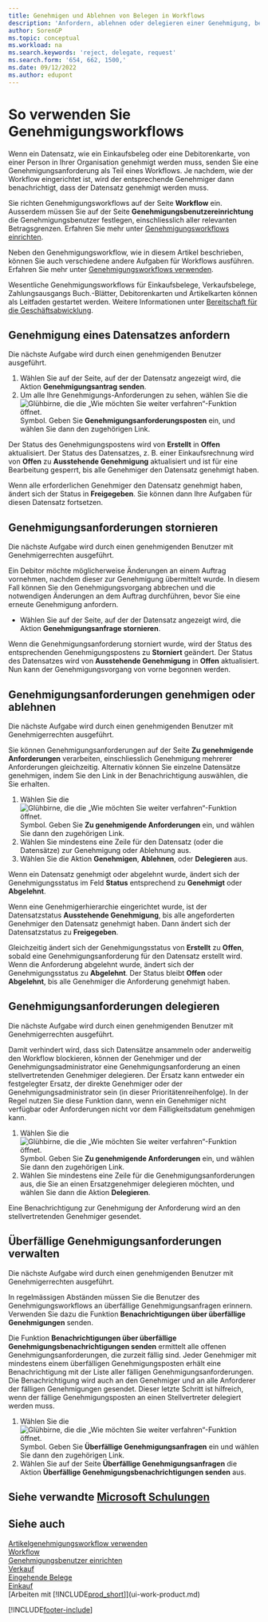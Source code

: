 ```yaml
---
title: Genehmigen und Ablehnen von Belegen in Workflows
description: 'Anfordern, ablehnen oder delegieren einer Genehmigung, beispielsweise einen Einkaufs- oder Verkaufsbeleg, als Teil eines Workflows.'
author: SorenGP
ms.topic: conceptual
ms.workload: na
ms.search.keywords: 'reject, delegate, request'
ms.search.form: '654, 662, 1500,'
ms.date: 09/12/2022
ms.author: edupont
---
```

# <a name="how-to-use-approval-workflows" />So verwenden Sie Genehmigungsworkflows

Wenn ein Datensatz, wie ein Einkaufsbeleg oder eine Debitorenkarte, von einer Person in Ihrer Organisation genehmigt werden muss, senden Sie eine Genehmigungsanforderung als Teil eines Workflows. Je nachdem, wie der Workflow eingerichtet ist, wird der entsprechende Genehmiger dann benachrichtigt, dass der Datensatz genehmigt werden muss.

Sie richten Genehmigungsworkflows auf der Seite **Workflow** ein. Ausserdem müssen Sie auf der Seite **Genehmigungsbenutzereinrichtung** die Genehmigungsbenutzer festlegen, einschliesslich aller relevanten Betragsgrenzen. Erfahren Sie mehr unter [Genehmigungsworkflows einrichten](across-set-up-workflows.md).  

Neben den Genehmigungsworkflow, wie in diesem Artikel beschrieben, können Sie auch verschiedene andere Aufgaben für Workflows ausführen. Erfahren Sie mehr unter [Genehmigungsworkflows verwenden](across-use-workflows.md).

Wesentliche Genehmigungsworkflows für Einkaufsbelege, Verkaufsbelege, Zahlungsausgangs Buch.-Blätter, Debitorenkarten und Artikelkarten können als Leitfaden gestartet werden. Weitere Informationen unter [Bereitschaft für die Geschäftsabwicklung](ui-get-ready-business.md).

## <a name="request-a-record-approval" />Genehmigung eines Datensatzes anfordern

Die nächste Aufgabe wird durch einen genehmigenden Benutzer ausgeführt.

1. Wählen Sie auf der Seite, auf der der Datensatz angezeigt wird, die Aktion **Genehmigungsantrag senden**.
2. Um alle Ihre Genehmigungs-Anforderungen zu sehen, wählen Sie die ![Glühbirne, die die „Wie möchten Sie weiter verfahren“-Funktion öffnet.](media/ui-search/search_small.png "Tell me-Funktion") Symbol. Geben Sie **Genehmigungsanforderungsposten** ein, und wählen Sie dann den zugehörigen Link.  

Der Status des Genehmigungspostens wird von **Erstellt** in **Offen** aktualisiert. Der Status des Datensatzes, z. B. einer Einkaufsrechnung wird von **Offen** zu **Ausstehende Genehmigung** aktualisiert und ist für eine Bearbeitung gesperrt, bis alle Genehmiger den Datensatz genehmigt haben.

Wenn alle erforderlichen Genehmiger den Datensatz genehmigt haben, ändert sich der Status in **Freigegeben**. Sie können dann Ihre Aufgaben für diesen Datensatz fortsetzen.

## <a name="cancel-approval-requests" />Genehmigungsanforderungen stornieren

Die nächste Aufgabe wird durch einen genehmigenden Benutzer mit Genehmigerrechten ausgeführt.

Ein Debitor möchte möglicherweise Änderungen an einem Auftrag vornehmen, nachdem dieser zur Genehmigung übermittelt wurde. In diesem Fall können Sie den Genehmigungsvorgang abbrechen und die notwendigen Änderungen an dem Auftrag durchführen, bevor Sie eine erneute Genehmigung anfordern.

- Wählen Sie auf der Seite, auf der der Datensatz angezeigt wird, die Aktion **Genehmigungsanfrage stornieren**.

Wenn die Genehmigungsanforderung storniert wurde, wird der Status des entsprechenden Genehmigungspostens zu **Storniert** geändert. Der Status des Datensatzes wird von **Ausstehende Genehmigung** in **Offen** aktualisiert. Nun kann der Genehmigungsvorgang von vorne begonnen werden.

## <a name="approve-or-reject-approval-requests" />Genehmigungsanforderungen genehmigen oder ablehnen

Die nächste Aufgabe wird durch einen genehmigenden Benutzer mit Genehmigerrechten ausgeführt.

Sie können Genehmigungsanforderungen auf der Seite **Zu genehmigende Anforderungen** verarbeiten, einschliesslich Genehmigung mehrerer Anforderungen gleichzeitig. Alternativ können Sie einzelne Datensätze genehmigen, indem Sie den Link in der Benachrichtigung auswählen, die Sie erhalten.

1. Wählen Sie die ![Glühbirne, die die „Wie möchten Sie weiter verfahren“-Funktion öffnet.](media/ui-search/search_small.png "Tell me-Funktion") Symbol. Geben Sie **Zu genehmigende Anforderungen** ein, und wählen Sie dann den zugehörigen Link.
2. Wählen Sie mindestens eine Zeile für den Datensatz (oder die Datensätze) zur Genehmigung oder Ablehnung aus.
3. Wählen Sie die Aktion **Genehmigen**, **Ablehnen**, oder **Delegieren** aus.

Wenn ein Datensatz genehmigt oder abgelehnt wurde, ändert sich der Genehmigungsstatus im Feld **Status** entsprechend zu **Genehmigt** oder **Abgelehnt**.

Wenn eine Genehmigerhierarchie eingerichtet wurde, ist der Datensatzstatus **Ausstehende Genehmigung**, bis alle angeforderten Genehmiger den Datensatz genehmigt haben. Dann ändert sich der Datensatzstatus zu **Freigegeben**.

Gleichzeitig ändert sich der Genehmigungsstatus von **Erstellt** zu **Offen**, sobald eine Genehmigungsanforderung für den Datensatz erstellt wird. Wenn die Anforderung abgelehnt wurde, ändert sich der Genehmigungsstatus zu **Abgelehnt**. Der Status bleibt **Offen** oder **Abgelehnt**, bis alle Genehmiger die Anforderung genehmigt haben.

## <a name="delegate-approval-requests" />Genehmigungsanforderungen delegieren

Die nächste Aufgabe wird durch einen genehmigenden Benutzer mit Genehmigerrechten ausgeführt.

Damit verhindert wird, dass sich Datensätze ansammeln oder anderweitig den Workflow blockieren, können der Genehmiger und der Genehmigungsadministrator eine Genehmigungsanforderung an einen stellvertretenden Genehmiger delegieren. Der Ersatz kann entweder ein festgelegter Ersatz, der direkte Genehmiger oder der Genehmigungsadministrator sein (in dieser Prioritätenreihenfolge). In der Regel nutzen Sie diese Funktion dann, wenn ein Genehmiger nicht verfügbar oder Anforderungen nicht vor dem Fälligkeitsdatum genehmigen kann.

1. Wählen Sie die ![Glühbirne, die die „Wie möchten Sie weiter verfahren“-Funktion öffnet.](media/ui-search/search_small.png "Tell me-Funktion") Symbol. Geben Sie **Zu genehmigende Anforderungen** ein, und wählen Sie dann den zugehörigen Link.
2. Wählen Sie mindestens eine Zeile für die Genehmigungsanforderungen aus, die Sie an einen Ersatzgenehmiger delegieren möchten, und wählen Sie dann die Aktion **Delegieren**.

Eine Benachrichtigung zur Genehmigung der Anforderung wird an den stellvertretenden Genehmiger gesendet.

## <a name="manage-overdue-approval-requests" />Überfällige Genehmigungsanforderungen verwalten

Die nächste Aufgabe wird durch einen genehmigenden Benutzer mit Genehmigerrechten ausgeführt.

In regelmässigen Abständen müssen Sie die Benutzer des Genehmigungsworkflows an überfällige Genehmigungsanfragen erinnern. Verwenden Sie dazu die Funktion **Benachrichtigungen über überfällige Genehmigungen** senden.

Die Funktion **Benachrichtigungen über überfällige Genehmigungsbenachrichtigungen senden** ermittelt alle offenen Genehmigungsanforderungen, die zurzeit fällig sind. Jeder Genehmiger mit mindestens einem überfälligen Genehmigungsposten erhält eine Benachrichtigung mit der Liste aller fälligen Genehmigungsanforderungen. Die Benachrichtigung wird auch an den Genehmiger und an alle Anforderer der fälligen Genehmigungen gesendet. Dieser letzte Schritt ist hilfreich, wenn der fällige Genehmigungsposten an einen Stellvertreter delegiert werden muss.

1. Wählen Sie die ![Glühbirne, die die „Wie möchten Sie weiter verfahren“-Funktion öffnet.](media/ui-search/search_small.png "Tell Me-Funktion") Symbol. Geben Sie **Überfällige Genehmigungsanfragen** ein und wählen Sie dann den zugehörigen Link.
2. Wählen Sie auf der Seite **Überfällige Genehmigungsanfragen** die Aktion **Überfällige Genehmigungsbenachrichtigungen senden** aus.

## <a name="see-related-microsoft-training" />Siehe verwandte [Microsoft Schulungen](/training/modules/use-approval-workflows/)

## <a name="see-also" />Siehe auch

[Artikelgenehmigungsworkflow verwenden](across-use-workflows.md)  
[Workflow](across-workflow.md)  
[Genehmigungsbenutzer einrichten](across-how-to-set-up-approval-users.md)  
[Verkauf](sales-manage-sales.md)  
[Eingehende Belege](across-income-documents.md)  
[Einkauf](purchasing-manage-purchasing.md)  
[Arbeiten mit [!INCLUDE[prod_short](includes/prod_short.md)]](ui-work-product.md)  

[!INCLUDE[footer-include](includes/footer-banner.md)]
